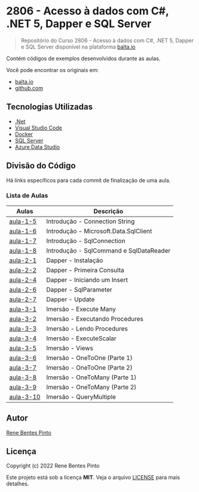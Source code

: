 # 2806 - Acesso à dados com C#, .NET 5, Dapper e SQL Server

> Repositório do Curso 2806 - Acesso à dados com C#, .NET 5, Dapper e SQL Server disponível na plataforma [balta.io](https://balta.io)

Contém códigos de exemplos desenvolvidos durante as aulas.

Você pode encontrar os originais em:

- [balta.io](https://balta.io/cursos/acesso-dados-csharp-net-dapper-sql-server)
- [github.com](https://github.com/balta-io/2806)

## Tecnologias Utilizadas

- [.Net](https://dotnet.microsoft.com/)
- [Visual Studio Code](https://code.visualstudio.com)
- [Docker](https://www.docker.com)
- [SQL Server](https://www.microsoft.com/sql-server)
- [Azure Data Studio](https://docs.microsoft.com/sql/azure-data-studio)

## Divisão do Código

Há links específicos para cada commit de finalização de uma aula.

### Lista de Aulas

| Aulas                             | Descrição                               |
| --------------------------------- | --------------------------------------- |
| [aula-1-5](../../commit/a3ac0be)  | Introdução - Connection String          |
| [aula-1-6](../../commit/6798067)  | Introdução - Microsoft.Data.SqlClient   |
| [aula-1-7](../../commit/362c911)  | Introdução - SqlConnection              |
| [aula-1-8](../../commit/ce5206f)  | Introdução - SqlCommand e SqlDataReader |
| [aula-2-1](../../commit/8250327)  | Dapper - Instalação                     |
| [aula-2-2](../../commit/765714c)  | Dapper - Primeira Consulta              |
| [aula-2-4](../../commit/3e0e211)  | Dapper - Iniciando um Insert            |
| [aula-2-6](../../commit/7dee61f)  | Dapper - SqlParameter                   |
| [aula-2-7](../../commit/0ffe935)  | Dapper - Update                         |
| [aula-3-1](../../commit/0c3a6e4)  | Imersão - Execute Many                  |
| [aula-3-2](../../commit/58247e3)  | Imersão - Executando Procedures         |
| [aula-3-3](../../commit/ff60338)  | Imersão - Lendo Procedures              |
| [aula-3-4](../../commit/ee1b91a)  | Imersão - ExecuteScalar                 |
| [aula-3-5](../../commit/422cab4)  | Imersão - Views                         |
| [aula-3-6](../../commit/15912dd)  | Imersão - OneToOne (Parte 1)            |
| [aula-3-7](../../commit/28f0eef)  | Imersão - OneToOne (Parte 2)            |
| [aula-3-8](../../commit/0dd8c7f)  | Imersão - OneToMany (Parte 1)           |
| [aula-3-9](../../commit/861cae2)  | Imersão - OneToMany (Parte 2)           |
| [aula-3-10](../../commit/11744a8) | Imersão - QueryMultiple                 |

## Autor

[Rene Bentes Pinto](http://github.com/renebentes)

## Licença

Copyright (c) 2022 Rene Bentes Pinto

Este projeto está sob a licença **MIT**. Veja o arquivo [LICENSE](LICENSE) para mais detalhes.

